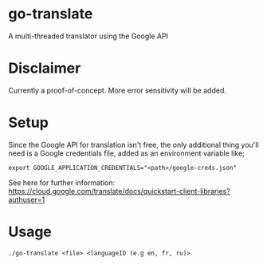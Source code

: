 # go-translate
A multi-threaded translator using the Google API

# Disclaimer
Currently a proof-of-concept. More error sensitivity will be added. 

# Setup
Since the Google API for translation isn't free, the only additional thing you'll need is a Google credentials file, added as an environment variable like;

```
export GOOGLE_APPLICATION_CREDENTIALS="<path>/google-creds.json"
```

See here for further information: https://cloud.google.com/translate/docs/quickstart-client-libraries?authuser=1

# Usage

```
./go-translate <file> <languageID (e.g en, fr, ru)>
```
